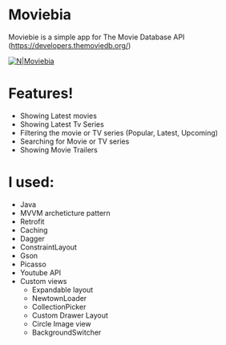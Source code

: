 # Moviebia

Moviebie is a simple app for The Movie Database API (https://developers.themoviedb.org/)


[![N|Moviebia](https://i.ibb.co/Njmc8vs/Screenshot-2020-12-10-23-47-03-254-com-tutorial-movieapp.jpg)](https://ibb.co/6P1j3Mm)


# Features!
- Showing Latest movies
- Showing Latest Tv Series
- Filtering the movie or TV series (Popular, Latest, Upcoming)
- Searching for Movie or TV series
- Showing Movie Trailers

# I used:
- Java
- MVVM archeticture pattern
- Retrofit
- Caching
- Dagger
- ConstraintLayout
- Gson
- Picasso
- Youtube API
- Custom views
    * Expandable layout
    * NewtownLoader
    * CollectionPicker
    * Custom Drawer Layout
    * Circle Image view
    * BackgroundSwitcher
